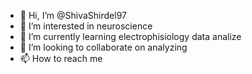 - 👋 Hi, I’m @ShivaShirdel97
- 👀 I’m interested in neuroscience
- 🌱 I’m currently learning electrophisiology data analize 
- 💞️ I’m looking to collaborate on analyzing 
- 📫 How to reach me 

<!---
ShivaShirdel97/ShivaShirdel97 is a ✨ special ✨ repository because its `README.md` (this file) appears on your GitHub profile.
You can click the Preview link to take a look at your changes.
--->
